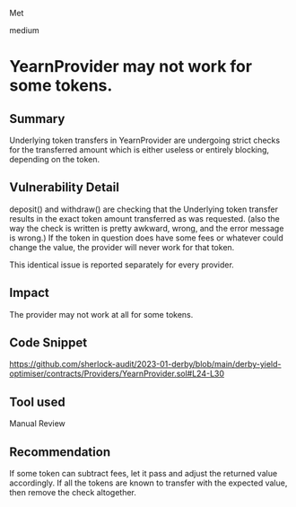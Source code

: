 Met

medium

# YearnProvider may not work for some tokens.

## Summary
Underlying token transfers in YearnProvider are undergoing strict checks for the transferred amount which is either useless or entirely blocking, depending on the token.
## Vulnerability Detail
deposit() and withdraw() are checking that the Underlying token transfer results in the exact token amount transferred as was requested.
(also the way the check is written is pretty awkward, wrong, and the error message is wrong.)
If the token in question does have some fees or whatever could change the value, the provider will never work for that token.

This identical issue is reported separately for every provider.
## Impact
The provider may not work at all for some tokens.
## Code Snippet
https://github.com/sherlock-audit/2023-01-derby/blob/main/derby-yield-optimiser/contracts/Providers/YearnProvider.sol#L24-L30
## Tool used

Manual Review

## Recommendation
If some token can subtract fees, let it pass and adjust the returned value accordingly. If all the tokens are known to transfer with the expected value, then remove the check altogether.
